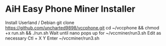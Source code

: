 # AiH Easy Phone Miner Installer
Install Userland / Debian 
git clone https://github.com/uncharted9898/vccphone.git
cd ~/vccphone && chmod +x run.sh && ./run.sh
Wait until nano pops up for ~/vccminer/run3.sh
Edit as necessary
Ctl + X 
Y
Enter
~/vccminer/run3.sh
